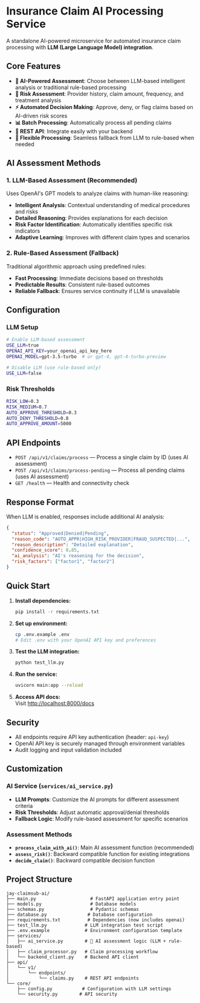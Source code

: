 # Insurance Claim AI Processing Service

A standalone AI-powered microservice for automated insurance claim processing with **LLM (Large Language Model) integration**.

## Core Features

- **🤖 AI-Powered Assessment**: Choose between LLM-based intelligent analysis or traditional rule-based processing
- **🎯 Risk Assessment**: Provider history, claim amount, frequency, and treatment analysis
- **⚡ Automated Decision Making**: Approve, deny, or flag claims based on AI-driven risk scores
- **📊 Batch Processing**: Automatically process all pending claims
- **🔗 REST API**: Integrate easily with your backend
- **🔄 Flexible Processing**: Seamless fallback from LLM to rule-based when needed

## AI Assessment Methods

### 1. LLM-Based Assessment (Recommended)
Uses OpenAI's GPT models to analyze claims with human-like reasoning:
- **Intelligent Analysis**: Contextual understanding of medical procedures and risks
- **Detailed Reasoning**: Provides explanations for each decision
- **Risk Factor Identification**: Automatically identifies specific risk indicators
- **Adaptive Learning**: Improves with different claim types and scenarios

### 2. Rule-Based Assessment (Fallback)
Traditional algorithmic approach using predefined rules:
- **Fast Processing**: Immediate decisions based on thresholds
- **Predictable Results**: Consistent rule-based outcomes
- **Reliable Fallback**: Ensures service continuity if LLM is unavailable

## Configuration

### LLM Setup
```bash
# Enable LLM-based assessment
USE_LLM=true
OPENAI_API_KEY=your_openai_api_key_here
OPENAI_MODEL=gpt-3.5-turbo  # or gpt-4, gpt-4-turbo-preview

# Disable LLM (use rule-based only)
USE_LLM=false
```

### Risk Thresholds
```bash
RISK_LOW=0.3
RISK_MEDIUM=0.7
AUTO_APPROVE_THRESHOLD=0.3
AUTO_DENY_THRESHOLD=0.8
AUTO_APPROVE_AMOUNT=5000
```

## API Endpoints

- `POST /api/v1/claims/process` — Process a single claim by ID (uses AI assessment)
- `POST /api/v1/claims/process-pending` — Process all pending claims (uses AI assessment)
- `GET /health` — Health and connectivity check

## Response Format

When LLM is enabled, responses include additional AI analysis:

```json
{
  "status": "Approved|Denied|Pending",
  "reason_code": "AUTO_APPR|HIGH_RISK_PROVIDER|FRAUD_SUSPECTED|...",
  "reason_description": "Detailed explanation",
  "confidence_score": 0.85,
  "ai_analysis": "AI's reasoning for the decision",
  "risk_factors": ["factor1", "factor2"]
}
```

## Quick Start

1. **Install dependencies:**
   ```bash
   pip install -r requirements.txt
   ```

2. **Set up environment:**
   ```bash
   cp .env.example .env
   # Edit .env with your OpenAI API key and preferences
   ```

3. **Test the LLM integration:**
   ```bash
   python test_llm.py
   ```

4. **Run the service:**
   ```bash
   uvicorn main:app --reload
   ```

5. **Access API docs:**  
   Visit [http://localhost:8000/docs](http://localhost:8000/docs)

## Security

- All endpoints require API key authentication (header: `api-key`)
- OpenAI API key is securely managed through environment variables
- Audit logging and input validation included

## Customization

### AI Service (`services/ai_service.py`)
- **LLM Prompts**: Customize the AI prompts for different assessment criteria
- **Risk Thresholds**: Adjust automatic approval/denial thresholds
- **Fallback Logic**: Modify rule-based assessment for specific scenarios

### Assessment Methods
- **`process_claim_with_ai()`**: Main AI assessment function (recommended)
- **`assess_risk()`**: Backward compatible function for existing integrations
- **`decide_claim()`**: Backward compatible decision function

## Project Structure

```
jay-claimsub-ai/
├── main.py                    # FastAPI application entry point
├── models.py                  # Database models
├── schemas.py                 # Pydantic schemas
├── database.py               # Database configuration
├── requirements.txt          # Dependencies (now includes openai)
├── test_llm.py              # LLM integration test script
├── .env.example             # Environment configuration template
├── services/
│   ├── ai_service.py        # 🤖 AI assessment logic (LLM + rule-based)
│   ├── claim_processor.py   # Claim processing workflow
│   └── backend_client.py    # Backend API client
├── api/
│   └── v1/
│       └── endpoints/
│           └── claims.py    # REST API endpoints
└── core/
    ├── config.py           # Configuration with LLM settings
    └── security.py        # API security
```
